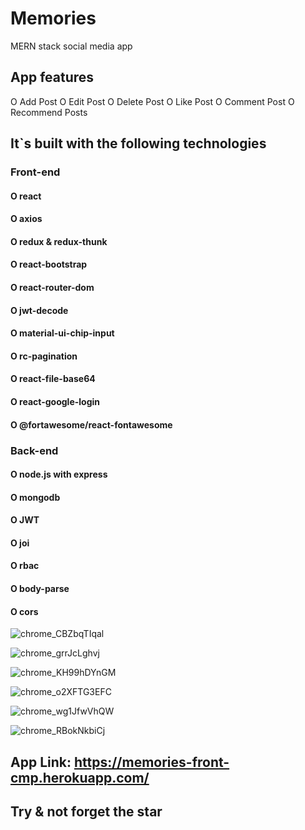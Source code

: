 # Memories
MERN stack social media app

## App features
  O Add Post
  O Edit Post
  O Delete Post
  O Like Post
  O Comment Post
  O Recommend Posts 
  
## It`s built with the following technologies
### Front-end
  #### O react
  #### O axios
  #### O redux & redux-thunk
  #### O react-bootstrap
  #### O react-router-dom
  #### O jwt-decode
  #### O material-ui-chip-input
  #### O rc-pagination
  #### O react-file-base64
  #### O react-google-login
  #### O @fortawesome/react-fontawesome
  
### Back-end
  #### O node.js with express
  #### O mongodb
  #### O JWT
  #### O joi
  #### O rbac
  #### O body-parse
  #### O cors
  
  ![chrome_CBZbqTIqal](https://user-images.githubusercontent.com/76254195/185897771-f294c2f6-8491-4ed0-907a-c67253b5ff4e.png)

  ![chrome_grrJcLghvj](https://user-images.githubusercontent.com/76254195/185897785-adc6149d-fa78-4a70-8936-229c2174f7ed.png)
  
  ![chrome_KH99hDYnGM](https://user-images.githubusercontent.com/76254195/185897809-0afb25d0-a0ed-48cf-98bf-43fd2b767349.png)

  ![chrome_o2XFTG3EFC](https://user-images.githubusercontent.com/76254195/185897863-f5902946-696b-404b-8299-de9b80721933.png)

  ![chrome_wg1JfwVhQW](https://user-images.githubusercontent.com/76254195/185897907-e9c6b499-9ca5-4713-8651-b5c9a4bd191a.png)

  ![chrome_RBokNkbiCj](https://user-images.githubusercontent.com/76254195/185897920-b2ea2df9-e069-45e2-9f4e-ed3220df1b3d.png)
  
## App Link: https://memories-front-cmp.herokuapp.com/
## Try & not forget the star

